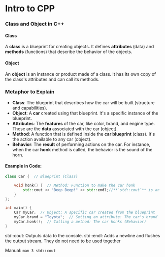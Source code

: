 # Intro to CPP

### **Class and Object in C++**

#### **Class**  
A **class** is a blueprint for creating objects. It defines **attributes** (data) and **methods** (functions) that describe the behavior of the objects.

#### **Object**  
An **object** is an instance or product made of a class. It has its own copy of the class's attributes and can call its methods.

### **Metaphor to Explain**

- **Class**: The blueprint that describes how the car will be built (structure and capabilities).
- **Object**: A **car** created using that blueprint. It's a specific instance of the blueprint.
- **Attributes**: The **features** of the car, like color, brand, and engine type. These are the **data** associated with the car (object).
- **Method**: A function that is defined inside the **car blueprint** (class). It's the action available to any car (object).
- **Behavior**: The **result** of performing actions on the car. For instance, when the car **honk** method is called, the behavior is the sound of the horn.

#### Example in Code:

```cpp
class Car {  // Blueprint (Class)

    void honk() {  // Method: Function to make the car honk
        std::cout << "Beep Beep!" << std::endl;//**`std::cout`** is an **object** of the `std::ostream` class
    }
};

int main() {
    Car myCar;  // Object: A specific car created from the blueprint
    myCar.brand = "Toyota";  // Setting an attribute: The car's brand
    myCar.honk();  // Calling a method: The car honks (Behavior)
}
```
std::cout: Outputs data to the console.
std::endl: Adds a newline and flushes the output stream.
They do not need to be used together

Manual:
 ``man 3 std::cout``
